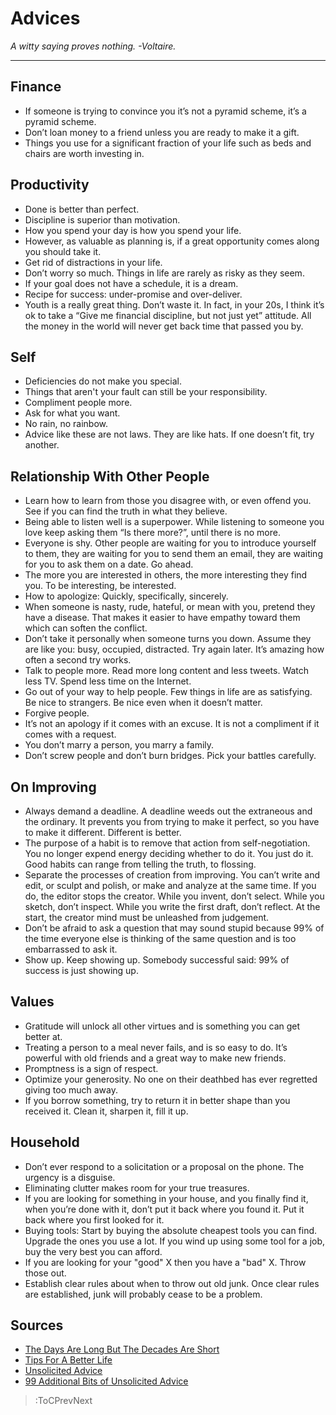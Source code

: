 # Advices
*A witty saying proves nothing. -Voltaire.*

---

## Finance
* If someone is trying to convince you it’s not a pyramid scheme, it’s a pyramid scheme.
* Don’t loan money to a friend unless you are ready to make it a gift.
* Things you use for a significant fraction of your life such as beds and chairs are worth investing in.

## Productivity
* Done is better than perfect.
* Discipline is superior than motivation.
* How you spend your day is how you spend your life.
* However, as valuable as planning is, if a great opportunity comes along you should take it.
* Get rid of distractions in your life. 
* Don’t worry so much.  Things in life are rarely as risky as they seem. 
* If your goal does not have a schedule, it is a dream.
* Recipe for success: under-promise and over-deliver.
* Youth is a really great thing.  Don’t waste it.  In fact, in your 20s, I think it’s ok to take a “Give me financial discipline, but not just yet” attitude.  All the money in the world will never get back time that passed you by.

## Self
* Deficiencies do not make you special.
* Things that aren't your fault can still be your responsibility.
* Compliment people more.
* Ask for what you want. 
* No rain, no rainbow.
* Advice like these are not laws. They are like hats. If one doesn’t fit, try another.

## Relationship With Other People
* Learn how to learn from those you disagree with, or even offend you. See if you can find the truth in what they 
believe.
* Being able to listen well is a superpower. While listening to someone you love keep asking them “Is there more?”, 
until there is no more.
* Everyone is shy. Other people are waiting for you to introduce yourself to them, they are waiting for you to send them 
an email, they are waiting for you to ask them on a date. Go ahead.
* The more you are interested in others, the more interesting they find you. To be interesting, be interested.
* How to apologize: Quickly, specifically, sincerely.
* When someone is nasty, rude, hateful, or mean with you, pretend they have a disease. That makes it easier to have 
empathy toward them which can soften the conflict.
* Don’t take it personally when someone turns you down. Assume they are like you: busy, occupied, distracted. Try again 
later. It’s amazing how often a second try works.
* Talk to people more.  Read more long content and less tweets.  Watch less TV.  Spend less time on the Internet.
* Go out of your way to help people.  Few things in life are as satisfying.  Be nice to strangers.  Be nice even when it doesn’t matter.
* Forgive people. 
* It’s not an apology if it comes with an excuse. It is not a compliment if it comes with a request.
* You don’t marry a person, you marry a family.
* Don’t screw people and don’t burn bridges.  Pick your battles carefully.

## On Improving
* Always demand a deadline. A deadline weeds out the extraneous and the ordinary. It prevents you from trying to make it 
perfect, so you have to make it different. Different is better.
* The purpose of a habit is to remove that action from self-negotiation. You no longer expend energy deciding whether to 
do it. You just do it. Good habits can range from telling the truth, to flossing.
* Separate the processes of creation from improving. You can’t write and edit, or sculpt and polish, or make and analyze 
at the same time. If you do, the editor stops the creator. While you invent, don’t select. While you sketch, don’t 
inspect. While you write the first draft, don’t reflect. At the start, the creator mind must be unleashed from judgement.
* Don’t be afraid to ask a question that may sound stupid because 99% of the time everyone else is thinking of the same 
question and is too embarrassed to ask it.
* Show up. Keep showing up. Somebody successful said: 99% of success is just showing up.

## Values
* Gratitude will unlock all other virtues and is something you can get better at.
* Treating a person to a meal never fails, and is so easy to do. It’s powerful with old friends and a great way to make 
new friends.
* Promptness is a sign of respect.
* Optimize your generosity. No one on their deathbed has ever regretted giving too much away.
* If you borrow something, try to return it in better shape than you received it. Clean it, sharpen it, fill it up.

## Household
* Don’t ever respond to a solicitation or a proposal on the phone. The urgency is a disguise.
* Eliminating clutter makes room for your true treasures.
* If you are looking for something in your house, and you finally find it, when you’re done with it, don’t put it back 
where you found it. Put it back where you first looked for it.
* Buying tools: Start by buying the absolute cheapest tools you can find. Upgrade the ones you use a lot. If you wind up 
using some tool for a job, buy the very best you can afford.
* If you are looking for your "good" X then you have a "bad" X. Throw those out.
* Establish clear rules about when to throw out old junk. Once clear rules are established, junk will probably
cease to be a problem.

## Sources
* [The Days Are Long But The Decades Are Short](https://blog.samaltman.com/the-days-are-long-but-the-decades-are-short)
* [Tips For A Better Life](https://ideopunk.com/blog/tipsforabetterlife)
* [Unsolicited Advice](https://kk.org/thetechnium/68-bits-of-unsolicited-advice/)
* [99 Additional Bits of Unsolicited Advice](https://kk.org/thetechnium/99-additional-bits-of-unsolicited-advice/)

> :ToCPrevNext